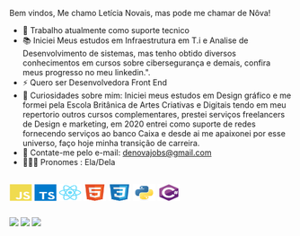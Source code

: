 Bem vindos, Me chamo Letícia Novais, mas pode me chamar de Nôva!

- 🔭 Trabalho atualmente como suporte tecnico
- 📚 Iniciei Meus estudos em Infraestrutura em T.i e Analise de Desenvolvimento de sistemas, mas tenho obtido diversos conhecimentos em cursos sobre cibersegurança e demais, confira meus progresso no meu linkedin.". 
- ⚡ Quero ser Desenvolvedora Front End
- 💖 Curiosidades sobre mim: Iniciei meus estudos em Design gráfico e me formei pela Escola Britânica de Artes Criativas e Digitais tendo em meu repertorio outros cursos complementares, prestei serviços freelancers de Design e marketing, em 2020 entrei como suporte de redes fornecendo serviços ao banco Caixa e desde ai me apaixonei por esse universo, faço hoje minha transição de carreira.
- 📧 Contate-me pelo e-mail: denovajobs@gmail.com
- 👩🏽‍🦱 Pronomes : Ela/Dela


<div style="display: inline_block"><br>
  <img align="center" alt="Rafa-Js" height="30" width="40" src="https://raw.githubusercontent.com/devicons/devicon/master/icons/javascript/javascript-plain.svg">
  <img align="center" alt="Rafa-Ts" height="30" width="40" src="https://raw.githubusercontent.com/devicons/devicon/master/icons/typescript/typescript-plain.svg">
  <img align="center" alt="Rafa-React" height="30" width="40" src="https://raw.githubusercontent.com/devicons/devicon/master/icons/react/react-original.svg">
  <img align="center" alt="Rafa-HTML" height="30" width="40" src="https://raw.githubusercontent.com/devicons/devicon/master/icons/html5/html5-original.svg">
  <img align="center" alt="Rafa-CSS" height="30" width="40" src="https://raw.githubusercontent.com/devicons/devicon/master/icons/css3/css3-original.svg">
  <img align="center" alt="Rafa-Python" height="30" width="40" src="https://raw.githubusercontent.com/devicons/devicon/master/icons/python/python-original.svg">
  <img align="center" alt="Rafa-Csharp" height="30" width="40" src="https://raw.githubusercontent.com/devicons/devicon/master/icons/csharp/csharp-original.svg">
</div>

##

<div> 
  <a href="https://instagram.com/letciadenova" target="_blank"><img src="https://img.shields.io/badge/-Instagram-%23E4405F?style=for-the-badge&logo=instagram&logoColor=white" target="_blank"></a>
  <a href = "mailto:denovajobs@gmail.com"><img src="https://img.shields.io/badge/-Gmail-%23333?style=for-the-badge&logo=gmail&logoColor=white" target="_blank"></a>
    <a href="https://www.linkedin.com/in/letcidenovais" target="_blank"><img src="https://img.shields.io/badge/-LinkedIn-%230077B5?style=for-the-badge&logo=linkedin&logoColor=white" target="_blank"></a> 
  
</div>
